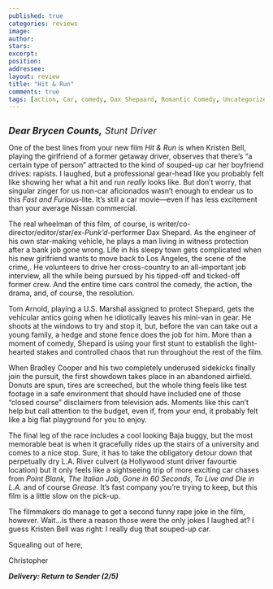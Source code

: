 ```yaml
---
published: true
categories: reviews
image:
author: 
stars: 
excerpt: 
position: 
addressee: 
layout: review
title: "Hit & Run"
comments: true
tags: [action, Car, comedy, Dax Shepaard, Romantic Comedy, Uncategorized]
---
```

<div><p><span class="full-image-block ssNonEditable"><span><a href="/letters/2012/9/5/hit-run.html"><img src="http://static.squarespace.com/static/5005f6bcc4aa41161b33e89e/5329cf1fe4b07c068ebf74de/5329cf1fe4b07c068ebf76f1/1346872603943/Hit%20and%20Run.jpg" alt="" /></a></span></span></p>
<p><em style="font-size:130%;"><strong>Dear Brycen Counts,</strong> Stunt Driver</em></p>
<p>One of the best lines from your new film <em>Hit &amp; Run</em> is when Kristen Bell, playing the girlfriend of a former getaway driver, observes that there&rsquo;s &ldquo;a certain type of person&rdquo; attracted to the kind of souped-up car her boyfriend drives: rapists. I laughed, but a professional gear-head like you probably felt like showing her what a hit and run <em>really</em> looks like. But don&rsquo;t worry, that singular zinger for us non-car aficionados wasn&rsquo;t enough to endear us to this <em>Fast and Furious-</em>lite. It&rsquo;s still a car movie&mdash;even if has less excitement than your average Nissan commercial.</p>
<p>The real wheelman of this film, of course, is writer/co-director/editor/star/ex-<em>Punk&rsquo;d</em>-performer Dax Shepard. As the engineer of his own star-making vehicle, he plays a man living in witness protection after a bank job gone wrong. Life in his sleepy town gets complicated when his new girlfriend wants to move back to Los Angeles, the scene of the crime,. He volunteers to drive her cross-country to an all-important job interview, all the while being pursued by his tipped-off and ticked-off former crew. And the entire time cars control the comedy, the action, the drama, and, of course, the resolution.</p>
<p>Tom Arnold, playing a U.S. Marshal assigned to protect Shepard, gets the vehicular antics going when he idiotically leaves his mini-van in gear. He shoots at the windows to try and stop it, but, before the van can take out a young family, a hedge and stone fence does the job for him. More than a moment of comedy, Shepard is using your first stunt to establish the light-hearted stakes and controlled chaos that run throughout the rest of the film.</p>
<p>When Bradley Cooper and his two completely underused sidekicks finally join the pursuit, the first showdown takes place in an abandoned airfield. Donuts are spun, tires are screeched, but the whole thing feels like test footage in a safe environment that should have included one of those &ldquo;closed course&rdquo; disclaimers from television ads. Moments like this can&rsquo;t help but call attention to the budget, even if, from your end, it probably felt like a big flat playground for you to enjoy.</p>
<p>The final leg of the race includes a cool looking Baja buggy, but the most memorable beat is when it gracefully rides up the stairs of a university and comes to a nice stop. Sure, it has to take the obligatory detour down that perpetually dry L.A. River culvert (a Hollywood stunt driver favourtie location) but it only feels like a sightseeing trip of more exciting car chases from <em>Point Blank,</em> <em>The Italian Job</em>, <em>Gone in 60 Seconds</em>, <em>To Live and Die in L.A. </em>and of course <em>Grease</em>. It&rsquo;s fast company you&rsquo;re trying to keep, but this film is a little slow on the pick-up.</p>
<p>The filmmakers do manage to get a second funny rape joke in the film, however. Wait&hellip;is there a reason those were the only jokes I laughed at? I guess Kristen Bell was right: I really dug that souped-up car.</p>
<p>Squealing out of here,</p>
<p>Christopher</p>
<p><strong><em>Delivery: Return to Sender (2/5)</em></strong></p>
<p>&nbsp;</p></div>
